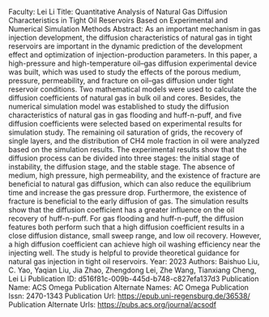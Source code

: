 Faculty: Lei Li
Title: Quantitative Analysis of Natural Gas Diffusion Characteristics in Tight Oil Reservoirs Based on Experimental and Numerical Simulation Methods
Abstract: As an important mechanism in gas injection development, the diffusion characteristics of natural gas in tight reservoirs are important in the dynamic prediction of the development effect and optimization of injection-production parameters. In this paper, a high-pressure and high-temperature oil–gas diffusion experimental device was built, which was used to study the effects of the porous medium, pressure, permeability, and fracture on oil–gas diffusion under tight reservoir conditions. Two mathematical models were used to calculate the diffusion coefficients of natural gas in bulk oil and cores. Besides, the numerical simulation model was established to study the diffusion characteristics of natural gas in gas flooding and huff-n-puff, and five diffusion coefficients were selected based on experimental results for simulation study. The remaining oil saturation of grids, the recovery of single layers, and the distribution of CH4 mole fraction in oil were analyzed based on the simulation results. The experimental results show that the diffusion process can be divided into three stages: the initial stage of instability, the diffusion stage, and the stable stage. The absence of medium, high pressure, high permeability, and the existence of fracture are beneficial to natural gas diffusion, which can also reduce the equilibrium time and increase the gas pressure drop. Furthermore, the existence of fracture is beneficial to the early diffusion of gas. The simulation results show that the diffusion coefficient has a greater influence on the oil recovery of huff-n-puff. For gas flooding and huff-n-puff, the diffusion features both perform such that a high diffusion coefficient results in a close diffusion distance, small sweep range, and low oil recovery. However, a high diffusion coefficient can achieve high oil washing efficiency near the injecting well. The study is helpful to provide theoretical guidance for natural gas injection in tight oil reservoirs.
Year: 2023
Authors: Baishuo Liu, C. Yao, Yaqian Liu, Jia Zhao, Zhengdong Lei, Zhe Wang, Tianxiang Cheng, Lei Li
Publication ID: d516f81c-009b-445d-b748-c827efa137d3
Publication Name: ACS Omega
Publication Alternate Names: AC Omega
Publication Issn: 2470-1343
Publication Url: https://epub.uni-regensburg.de/36538/
Publication Alternate Urls: https://pubs.acs.org/journal/acsodf
